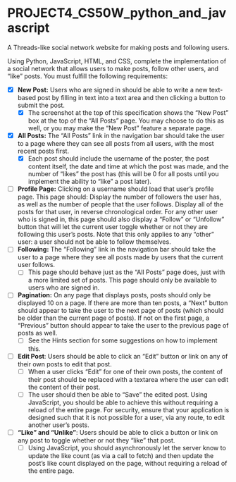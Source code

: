 # PROJECT4_CS50W_python_and_javascript
A Threads-like social network website for making posts and following users.

Using Python, JavaScript, HTML, and CSS, complete the implementation of a social network that allows users to make posts, follow other users, and “like” posts. You must fulfill the following requirements:

  - [x] **New Post:** Users who are signed in should be able to write a new text-based post by filling in text into a text area and then clicking a button to submit the post.
       - [x] The screenshot at the top of this specification shows the “New Post” box at the top of the “All Posts” page. You may choose to do this as well, or you may make the “New Post” feature a separate page.
  - [x] **All Posts:** The “All Posts” link in the navigation bar should take the user to a page where they can see all posts from all users, with the most recent posts first.
      - [x] Each post should include the username of the poster, the post content itself, the date and time at which the post was made, and the number of “likes” the post has (this will be 0 for all posts until you implement the ability to “like” a post later).
  - [ ] **Profile Page:** Clicking on a username should load that user’s profile page. This page should:
        Display the number of followers the user has, as well as the number of people that the user follows.
        Display all of the posts for that user, in reverse chronological order.
        For any other user who is signed in, this page should also display a “Follow” or “Unfollow” button that will let the current user toggle whether or not they are following this user’s posts. Note that this only applies to any “other” user: a user should not be able to follow themselves.
  - [ ] **Following:** The “Following” link in the navigation bar should take the user to a page where they see all posts made by users that the current user follows.
      - [ ] This page should behave just as the “All Posts” page does, just with a more limited set of posts.
      This page should only be available to users who are signed in.
  - [ ] **Pagination:** On any page that displays posts, posts should only be displayed 10 on a page. If there are more than ten posts, a “Next” button should appear to take the user to the next page of posts (which should be older than the current page of posts). If not on the first page, a “Previous” button should appear to take the user to the previous page of posts as well.
       - [ ] See the Hints section for some suggestions on how to implement this.
  - [ ] **Edit Post**: Users should be able to click an “Edit” button or link on any of their own posts to edit that post.
      - [ ] When a user clicks “Edit” for one of their own posts, the content of their post should be replaced with a textarea where the user can edit the content of their post.
      - [ ] The user should then be able to “Save” the edited post. Using JavaScript, you should be able to achieve this without requiring a reload of the entire page.
        For security, ensure that your application is designed such that it is not possible for a user, via any route, to edit another user’s posts.
  - [ ] **“Like” and “Unlike”**: Users should be able to click a button or link on any post to toggle whether or not they “like” that post.
      - [ ] Using JavaScript, you should asynchronously let the server know to update the like count (as via a call to fetch) and then update the post’s like count displayed on the page, without requiring a reload of the entire page.
